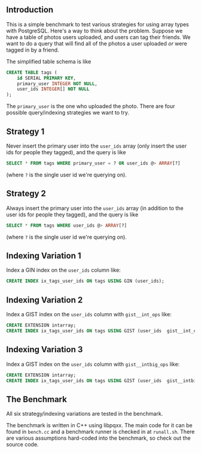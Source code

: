 Introduction
-------------

This is a simple benchmark to test various strategies for using array
types with PostgreSQL. Here's a way to think about the
problem. Suppose we have a table of photos users uploaded, and users
can tag their friends. We want to do a query that will find all of the
photos a user uploaded *or* were tagged in by a friend.

The simplified table schema is like

```sql
CREATE TABLE tags (
    id SERIAL PRIMARY KEY,
    primary_user INTEGER NOT NULL,
    user_ids INTEGER[] NOT NULL
);
```

The `primary_user` is the one who uploaded the photo. There are four
possible query/indexing strategies we want to try.

Strategy 1
----------

Never insert the primary user into the `user_ids` array (only insert
the user ids for people they tagged), and the query is like

```sql
SELECT * FROM tags WHERE primary_user = ? OR user_ids @> ARRAY[?]
```

(where `?` is the single user id we're querying on).


Strategy 2
----------

Always insert the primary user into the `user_ids` array (in addition to
the user ids for people they tagged), and the query is like

```sql
SELECT * FROM tags WHERE user_ids @> ARRAY[?]
```

(where `?` is the single user id we're querying on).


Indexing Variation 1
--------------------

Index a GIN index on the `user_ids` column like:

```sql
CREATE INDEX ix_tags_user_ids ON tags USING GIN (user_ids);
```

Indexing Variation 2
--------------------

Index a GIST index on the `user_ids` column with `gist__int_ops` like:

```sql
CREATE EXTENSION intarray;
CREATE INDEX ix_tags_user_ids ON tags USING GIST (user_ids  gist__int_ops);
```

Indexing Variation 3
--------------------

Index a GIST index on the `user_ids` column with `gist__intbig_ops` like:

```sql
CREATE EXTENSION intarray;
CREATE INDEX ix_tags_user_ids ON tags USING GIST (user_ids  gist__intbig_ops);
```

The Benchmark
--------------------

All six strategy/indexing variations are tested in the benchmark.

The benchmark is written in C++ using libpqxx. The main code for it
can be found in `bench.cc` and a benchmark runner is checked in at
`runall.sh`. There are various assumptions hard-coded into the
benchmark, so check out the source code.
